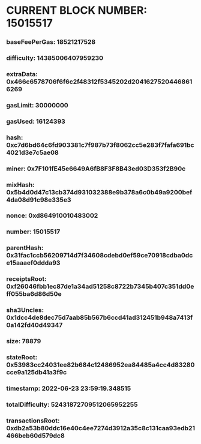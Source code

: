 # CURRENT BLOCK NUMBER: 15015517

### baseFeePerGas: 18521217528
### difficulty: 14385006407959230
### extraData: 0x466c6578706f6f6c2f48312f5345202d20416275204468616269
### gasLimit: 30000000
### gasUsed: 16124393
### hash: 0xc7d6bd64c6fd903381c7f987b73f8062cc5e283f7fafa691bc4021d3e7c5ae08
### miner: 0x7F101fE45e6649A6fB8F3F8B43ed03D353f2B90c
### mixHash: 0x5b4d0d47c13cb374d931032388e9b378a6c0b49a9200bef4da08d91c98e335e3
### nonce: 0xd864910010483002
### number: 15015517
### parentHash: 0x31fac1ccb56209714d7f34608cdebd0ef59ce70918cdba0dce15aaaef0ddda93
### receiptsRoot: 0xf26046fbb1ec87de1a34ad51258c8722b7345b407c351dd0eff055ba6d86d50e
### sha3Uncles: 0x1dcc4de8dec75d7aab85b567b6ccd41ad312451b948a7413f0a142fd40d49347
### size: 78879
### stateRoot: 0x53983cc24031ee82b684c12486952ea84485a4cc4d83280cce9a125db41a3f9c
### timestamp: 2022-06-23 23:59:19.348515
### totalDifficulty: 52431872709512065952255
### transactionsRoot: 0xdb2a53b80ddc16e40c4ee7274d3912a35c8c131caa93edb21466beb60d579dc8
